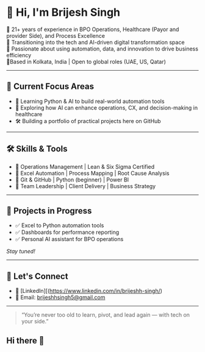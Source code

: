 # 👋 Hi, I'm Brijesh Singh

🎯 21+ years of experience in BPO Operations, Healthcare (Payor and provider Side), and Process Excellence  
🔁 Transitioning into the tech and AI-driven digital transformation space  
🚀 Passionate about using automation, data, and innovation to drive business efficiency  
📍Based in Kolkata, India | Open to global roles (UAE, US, Qatar)

---

## 🧠 Current Focus Areas

- 📘 Learning Python & AI to build real-world automation tools
- 🧩 Exploring how AI can enhance operations, CX, and decision-making in healthcare
- 🛠️ Building a portfolio of practical projects here on GitHub

---

## 🛠️ Skills & Tools

- 🔹 Operations Management | Lean & Six Sigma Certified  
- 🔹 Excel Automation | Process Mapping | Root Cause Analysis  
- 🔹 Git & GitHub | Python (beginner) | Power BI  
- 🔹 Team Leadership | Client Delivery | Business Strategy

---

## 📂 Projects in Progress

- ✅ Excel to Python automation tools  
- ✅ Dashboards for performance reporting  
- ✅ Personal AI assistant for BPO operations

*Stay tuned!*

---

## 💼 Let's Connect

- 🔗 [LinkedIn][(https://www.linkedin.com/in/brijeshh-singh/)
- 📧 Email: brijeshhsingh5@gmail.com

---

> “You’re never too old to learn, pivot, and lead again — with tech on your side.”
## Hi there 👋

<!--
**brisin333/Brisin333** is a ✨ _special_ ✨ repository because its `README.md` (this file) appears on your GitHub profile.

Here are some ideas to get you started:

- 🔭 I’m currently working on ...
- 🌱 I’m currently learning ...
- 👯 I’m looking to collaborate on ...
- 🤔 I’m looking for help with ...
- 💬 Ask me about ...
- 📫 How to reach me: ...
- 😄 Pronouns: ...
- ⚡ Fun fact: ...
-->
